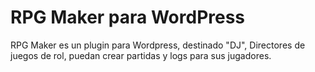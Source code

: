 # RPG Maker para WordPress

RPG Maker es un plugin para Wordpress, destinado "DJ", Directores de juegos de rol, 
puedan crear partidas y logs para sus jugadores. 
